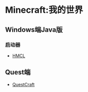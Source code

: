 # Minecraft:我的世界
## Windows端Java版
### 启动器
- [HMCL](https://github.com/HMCL-dev/HMCL)

## Quest端
- [QuestCraft](https://github.com/QuestCraftPlusPlus/QuestCraft)